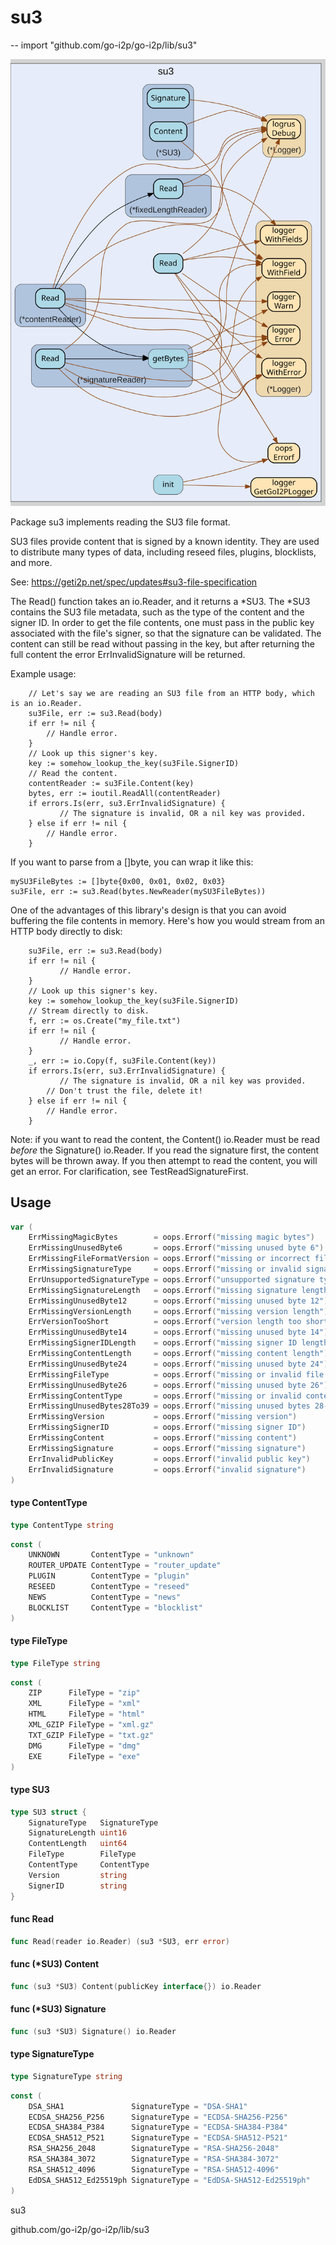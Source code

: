 # su3
--
    import "github.com/go-i2p/go-i2p/lib/su3"

![su3.svg](su3.svg)

Package su3 implements reading the SU3 file format.

SU3 files provide content that is signed by a known identity. They are used to
distribute many types of data, including reseed files, plugins, blocklists, and
more.

See: https://geti2p.net/spec/updates#su3-file-specification

The Read() function takes an io.Reader, and it returns a *SU3. The *SU3 contains
the SU3 file metadata, such as the type of the content and the signer ID. In
order to get the file contents, one must pass in the public key associated with
the file's signer, so that the signature can be validated. The content can still
be read without passing in the key, but after returning the full content the
error ErrInvalidSignature will be returned.

Example usage:

        // Let's say we are reading an SU3 file from an HTTP body, which is an io.Reader.
        su3File, err := su3.Read(body)
        if err != nil {
            // Handle error.
        }
        // Look up this signer's key.
        key := somehow_lookup_the_key(su3File.SignerID)
        // Read the content.
        contentReader := su3File.Content(key)
        bytes, err := ioutil.ReadAll(contentReader)
        if errors.Is(err, su3.ErrInvalidSignature) {
    	       // The signature is invalid, OR a nil key was provided.
        } else if err != nil {
            // Handle error.
        }

If you want to parse from a []byte, you can wrap it like this:

    mySU3FileBytes := []byte{0x00, 0x01, 0x02, 0x03}
    su3File, err := su3.Read(bytes.NewReader(mySU3FileBytes))

One of the advantages of this library's design is that you can avoid buffering
the file contents in memory. Here's how you would stream from an HTTP body
directly to disk:

        su3File, err := su3.Read(body)
        if err != nil {
    	       // Handle error.
        }
        // Look up this signer's key.
        key := somehow_lookup_the_key(su3File.SignerID)
        // Stream directly to disk.
        f, err := os.Create("my_file.txt")
        if err != nil {
    	       // Handle error.
        }
        _, err := io.Copy(f, su3File.Content(key))
        if errors.Is(err, su3.ErrInvalidSignature) {
    	       // The signature is invalid, OR a nil key was provided.
            // Don't trust the file, delete it!
        } else if err != nil {
            // Handle error.
        }

Note: if you want to read the content, the Content() io.Reader must be read
*before* the Signature() io.Reader. If you read the signature first, the content
bytes will be thrown away. If you then attempt to read the content, you will get
an error. For clarification, see TestReadSignatureFirst.

## Usage

```go
var (
	ErrMissingMagicBytes        = oops.Errorf("missing magic bytes")
	ErrMissingUnusedByte6       = oops.Errorf("missing unused byte 6")
	ErrMissingFileFormatVersion = oops.Errorf("missing or incorrect file format version")
	ErrMissingSignatureType     = oops.Errorf("missing or invalid signature type")
	ErrUnsupportedSignatureType = oops.Errorf("unsupported signature type")
	ErrMissingSignatureLength   = oops.Errorf("missing signature length")
	ErrMissingUnusedByte12      = oops.Errorf("missing unused byte 12")
	ErrMissingVersionLength     = oops.Errorf("missing version length")
	ErrVersionTooShort          = oops.Errorf("version length too short")
	ErrMissingUnusedByte14      = oops.Errorf("missing unused byte 14")
	ErrMissingSignerIDLength    = oops.Errorf("missing signer ID length")
	ErrMissingContentLength     = oops.Errorf("missing content length")
	ErrMissingUnusedByte24      = oops.Errorf("missing unused byte 24")
	ErrMissingFileType          = oops.Errorf("missing or invalid file type")
	ErrMissingUnusedByte26      = oops.Errorf("missing unused byte 26")
	ErrMissingContentType       = oops.Errorf("missing or invalid content type")
	ErrMissingUnusedBytes28To39 = oops.Errorf("missing unused bytes 28-39")
	ErrMissingVersion           = oops.Errorf("missing version")
	ErrMissingSignerID          = oops.Errorf("missing signer ID")
	ErrMissingContent           = oops.Errorf("missing content")
	ErrMissingSignature         = oops.Errorf("missing signature")
	ErrInvalidPublicKey         = oops.Errorf("invalid public key")
	ErrInvalidSignature         = oops.Errorf("invalid signature")
)
```

#### type ContentType

```go
type ContentType string
```


```go
const (
	UNKNOWN       ContentType = "unknown"
	ROUTER_UPDATE ContentType = "router_update"
	PLUGIN        ContentType = "plugin"
	RESEED        ContentType = "reseed"
	NEWS          ContentType = "news"
	BLOCKLIST     ContentType = "blocklist"
)
```

#### type FileType

```go
type FileType string
```


```go
const (
	ZIP      FileType = "zip"
	XML      FileType = "xml"
	HTML     FileType = "html"
	XML_GZIP FileType = "xml.gz"
	TXT_GZIP FileType = "txt.gz"
	DMG      FileType = "dmg"
	EXE      FileType = "exe"
)
```

#### type SU3

```go
type SU3 struct {
	SignatureType   SignatureType
	SignatureLength uint16
	ContentLength   uint64
	FileType        FileType
	ContentType     ContentType
	Version         string
	SignerID        string
}
```


#### func  Read

```go
func Read(reader io.Reader) (su3 *SU3, err error)
```

#### func (*SU3) Content

```go
func (su3 *SU3) Content(publicKey interface{}) io.Reader
```

#### func (*SU3) Signature

```go
func (su3 *SU3) Signature() io.Reader
```

#### type SignatureType

```go
type SignatureType string
```


```go
const (
	DSA_SHA1               SignatureType = "DSA-SHA1"
	ECDSA_SHA256_P256      SignatureType = "ECDSA-SHA256-P256"
	ECDSA_SHA384_P384      SignatureType = "ECDSA-SHA384-P384"
	ECDSA_SHA512_P521      SignatureType = "ECDSA-SHA512-P521"
	RSA_SHA256_2048        SignatureType = "RSA-SHA256-2048"
	RSA_SHA384_3072        SignatureType = "RSA-SHA384-3072"
	RSA_SHA512_4096        SignatureType = "RSA-SHA512-4096"
	EdDSA_SHA512_Ed25519ph SignatureType = "EdDSA-SHA512-Ed25519ph"
)
```



su3 

github.com/go-i2p/go-i2p/lib/su3
